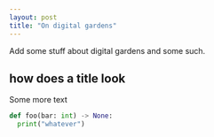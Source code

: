 ```yaml
---
layout: post
title: "On digital gardens"
---
```


Add some stuff about digital gardens and some such.

## how does a title look

Some more text

```python
def foo(bar: int) -> None:
  print("whatever")
```
